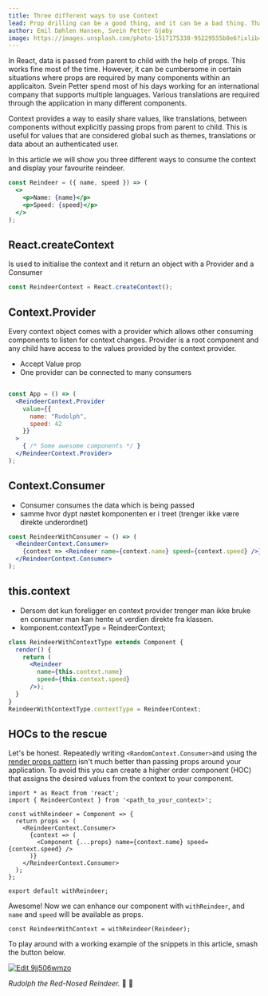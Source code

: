 ```yaml
---
title: Three different ways to use Context
lead: Prop drilling can be a good thing, and it can be a bad thing. Thankfully, there are better ways to do it with the Context API.
author: Emil Døhlen Hansen, Svein Petter Gjøby
image: https://images.unsplash.com/photo-1517175338-95229555b8e6?ixlib=rb-1.2.1&ixid=eyJhcHBfaWQiOjEyMDd9&auto=format&fit=crop&w=3264&q=80
---
```


In React, data is passed from parent to child with the help of props. This works fine most of the time. However, it can be cumbersome in certain situations where props are required by many components within an applicaiton. Svein Petter spend most of his days working for an international company that supports multiple languages. Various translations are required through the application in many different components.

Context provides a way to easily share values, like translations, between components without explicitly passing props from parent to child. This is useful for values that are considered global such as themes, translations or data about an authenticated user. 

In this article we will show you three different ways to consume the context and display your favourite reindeer.

```jsx
const Reindeer = ({ name, speed }) => (
  <>
    <p>Name: {name}</p>
    <p>Speed: {speed}</p>
  </>
);
```

## React.createContext
Is used to initialise the context and it return an object with a Provider and a Consumer

```jsx
const ReindeerContext = React.createContext();
```

## Context.Provider
Every context object comes with a provider which allows other consuming components to listen for context changes. Provider is a root component and any child have access to the values provided by the context provider.
+ Accept Value prop
+ One provider can be connected to many consumers

```jsx

const App = () => (
  <ReindeerContext.Provider
    value={{
      name: "Rudolph",
      speed: 42
    }}
  >
    { /* Some awesome components */ }
  </ReindeerContext.Provider>
);


```

## Context.Consumer
+ Consumer consumes the data which is being passed
+ samme hvor dypt nøstet komponenten er i treet (trenger ikke være direkte underordnet)


```jsx
const ReindeerWithConsumer = () => (
  <ReindeerContext.Consumer>
    {context => <Reindeer name={context.name} speed={context.speed} />}
  </ReindeerContext.Consumer>
);
```

## this.context
- Dersom det kun foreligger en context provider trenger man ikke bruke en consumer man kan hente ut verdien direkte fra klassen.
- komponent.contextType = ReindeerContext;

```jsx
class ReindeerWithContextType extends Component {
  render() {
    return (
      <Reindeer 
        name={this.context.name} 
        speed={this.context.speed} 
      />);
  }
}
ReindeerWithContextType.contextType = ReindeerContext;
```

## HOCs to the rescue

Let's be honest. Repeatedly writing `<RandomContext.Consumer>`and using the [render props pattern](https://reactjs.org/docs/render-props.html) isn't much better than passing props around your application. To avoid this you can create a higher order component (HOC) that assigns the desired values from the context to your component.

```
import * as React from 'react';
import { ReindeerContext } from '<path_to_your_context>';

const withReindeer = Component => {
  return props => (
    <ReindeerContext.Consumer>
      {context => (
        <Component {...props} name={context.name} speed={context.speed} />
      )}
    </ReindeerContext.Consumer>
  );
};

export default withReindeer;
```

Awesome! Now we can enhance our component with `withReindeer`, and `name` and `speed` will be available as props.

```
const ReindeerWithContext = withReindeer(Reindeer);
```

To play around with a working example of the snippets in this article, smash the button below.

[![Edit 9jj506wmzo](https://codesandbox.io/static/img/play-codesandbox.svg)](https://codesandbox.io/s/9jj506wmzo)


*Rudolph the Red-Nosed Reindeer.* 🎵 🎅
